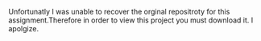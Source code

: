 Unfortunatly I was unable to recover the orginal repositroty for this assignment.Therefore in order to view this project you must download it. I apolgize.
